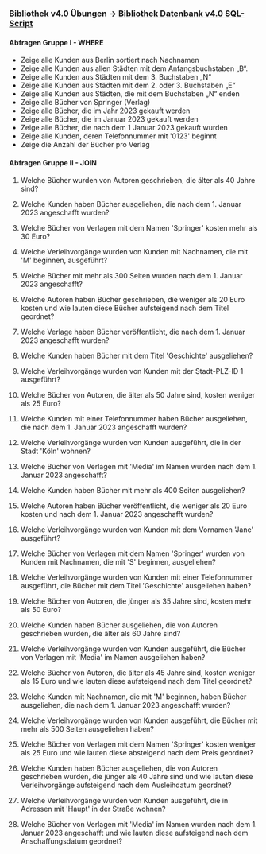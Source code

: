 ### Bibliothek v4.0 Übungen -> [Bibliothek Datenbank v4.0 SQL-Script](../Bibliothek/bibliothek.md)

#### Abfragen Gruppe I - WHERE

- Zeige alle Kunden aus Berlin sortiert nach Nachnamen
- Zeige alle Kunden aus allen Städten mit dem Anfangsbuchstaben „B“.
- Zeige alle Kunden aus Städten mit dem 3. Buchstaben „N“
- Zeige alle Kunden aus Städten mit dem 2. oder 3. Buchstaben „E“
- Zeige alle Kunden aus Städten, die mit dem Buchstaben „N“ enden
- Zeige alle Bücher von Springer (Verlag)
- Zeige alle Bücher, die im Jahr 2023 gekauft werden
- Zeige alle Bücher, die im Januar 2023 gekauft werden
- Zeige alle Bücher, die nach dem 1 Januar 2023 gekauft wurden
- Zeige alle Kunden, deren Telefonnummer mit '0123' beginnt
- Zeige die Anzahl der Bücher pro Verlag

#### Abfragen Gruppe II - JOIN

1. Welche Bücher wurden von Autoren geschrieben, die älter als 40 Jahre sind?

2. Welche Kunden haben Bücher ausgeliehen, die nach dem 1. Januar 2023 angeschafft wurden?

3. Welche Bücher von Verlagen mit dem Namen 'Springer' kosten mehr als 30 Euro?

4. Welche Verleihvorgänge wurden von Kunden mit Nachnamen, die mit 'M' beginnen, ausgeführt?

5. Welche Bücher mit mehr als 300 Seiten wurden nach dem 1. Januar 2023 angeschafft?

6. Welche Autoren haben Bücher geschrieben, die weniger als 20 Euro kosten und wie lauten diese Bücher aufsteigend nach dem Titel geordnet?

7. Welche Verlage haben Bücher veröffentlicht, die nach dem 1. Januar 2023 angeschafft wurden?

8. Welche Kunden haben Bücher mit dem Titel 'Geschichte' ausgeliehen?

9. Welche Verleihvorgänge wurden von Kunden mit der Stadt-PLZ-ID 1 ausgeführt?

10. Welche Bücher von Autoren, die älter als 50 Jahre sind, kosten weniger als 25 Euro?

11. Welche Kunden mit einer Telefonnummer haben Bücher ausgeliehen, die nach dem 1. Januar 2023 angeschafft wurden?

12. Welche Verleihvorgänge wurden von Kunden ausgeführt, die in der Stadt 'Köln' wohnen?

13. Welche Bücher von Verlagen mit 'Media' im Namen wurden nach dem 1. Januar 2023 angeschafft?

14. Welche Kunden haben Bücher mit mehr als 400 Seiten ausgeliehen?

15. Welche Autoren haben Bücher veröffentlicht, die weniger als 20 Euro kosten und nach dem 1. Januar 2023 angeschafft wurden?

16. Welche Verleihvorgänge wurden von Kunden mit dem Vornamen 'Jane' ausgeführt?

17. Welche Bücher von Verlagen mit dem Namen 'Springer' wurden von Kunden mit Nachnamen, die mit 'S' beginnen, ausgeliehen?

18. Welche Verleihvorgänge wurden von Kunden mit einer Telefonnummer ausgeführt, die Bücher mit dem Titel 'Geschichte' ausgeliehen haben?

19. Welche Bücher von Autoren, die jünger als 35 Jahre sind, kosten mehr als 50 Euro?

20. Welche Kunden haben Bücher ausgeliehen, die von Autoren geschrieben wurden, die älter als 60 Jahre sind?

21. Welche Verleihvorgänge wurden von Kunden ausgeführt, die Bücher von Verlagen mit 'Media' im Namen ausgeliehen haben?

22. Welche Bücher von Autoren, die älter als 45 Jahre sind, kosten weniger als 15 Euro und wie lauten diese aufsteigend nach dem Titel geordnet?

23. Welche Kunden mit Nachnamen, die mit 'M' beginnen, haben Bücher ausgeliehen, die nach dem 1. Januar 2023 angeschafft wurden?

24. Welche Verleihvorgänge wurden von Kunden ausgeführt, die Bücher mit mehr als 500 Seiten ausgeliehen haben?

25. Welche Bücher von Verlagen mit dem Namen 'Springer' kosten weniger als 25 Euro und wie lauten diese absteigend nach dem Preis geordnet?

26. Welche Kunden haben Bücher ausgeliehen, die von Autoren geschrieben wurden, die jünger als 40 Jahre sind und wie lauten diese Verleihvorgänge aufsteigend nach dem Ausleihdatum geordnet?

27. Welche Verleihvorgänge wurden von Kunden ausgeführt, die in Adressen mit 'Haupt' in der Straße wohnen?

28. Welche Bücher von Verlagen mit 'Media' im Namen wurden nach dem 1. Januar 2023 angeschafft und wie lauten diese aufsteigend nach dem Anschaffungsdatum geordnet?
